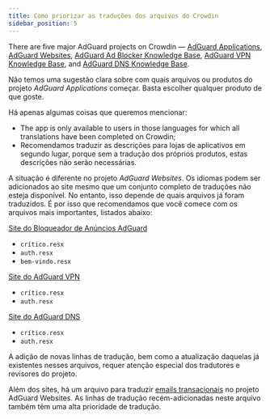 ```yaml
---
title: Como priorizar as traduções dos arquivos do Crowdin
sidebar_position: 5
---
```


There are five major AdGuard projects on Crowdin — [AdGuard Applications](https://crowdin.com/project/adguard-applications), [AdGuard Websites](https://crowdin.com/project/adguard-websites), [AdGuard Ad Blocker Knowledge Base](https://crowdin.com/project/adguard-knowledge-base), [AdGuard VPN Knowledge Base](https://crowdin.com/project/adguard-vpn-knowledge-base), and [AdGuard DNS Knowledge Base](https://crowdin.com/project/adguard-knowledge-bases).

Não temos uma sugestão clara sobre com quais arquivos ou produtos do projeto *AdGuard Applications* começar. Basta escolher qualquer produto de que goste.

Há apenas algumas coisas que queremos mencionar:

- The app is only available to users in those languages for which all translations have been completed on Crowdin;
- Recomendamos traduzir as descrições para lojas de aplicativos em segundo lugar, porque sem a tradução dos próprios produtos, estas descrições não serão necessárias.

A situação é diferente no projeto *AdGuard Websites*. Os idiomas podem ser adicionados ao site mesmo que um conjunto completo de traduções não esteja disponível. No entanto, isso depende de quais arquivos já foram traduzidos. É por isso que recomendamos que você comece com os arquivos mais importantes, listados abaixo:

[Site do Bloqueador de Anúncios AdGuard](https://crowdin.com/project/adguard-websites/en#/adguard.com)

- `crítico.resx`
- `auth.resx`
- `bem-vindo.resx`

[Site do AdGuard VPN](https://crowdin.com/project/adguard-websites/en#/adguard-vpn.com)

- `crítico.resx`
- `auth.resx`

[Site do AdGuard DNS](https://crowdin.com/project/adguard-websites/en#/adguard-dns.com)

- `crítico.resx`
- `auth.resx`

A adição de novas linhas de tradução, bem como a atualização daquelas já existentes nesses arquivos, requer atenção especial dos tradutores e revisores do projeto.

Além dos sites, há um arquivo para traduzir [emails transacionais](https://crowdin.com/project/adguard-websites/en#/emails) no projeto AdGuard Websites. As linhas de tradução recém-adicionadas neste arquivo também têm uma alta prioridade de tradução.
